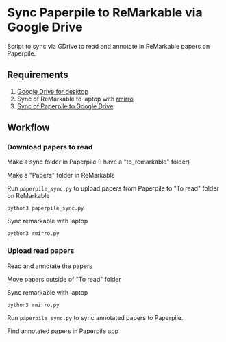 # Sync Paperpile to ReMarkable via Google Drive

Script to sync via GDrive to read and annotate in ReMarkable papers on Paperpile.

## Requirements

1. [Google Drive for desktop](https://support.google.com/drive/answer/10838124?sjid=5971543940215022341-EU)
2. Sync of ReMarkable to laptop with [rmirro](https://github.com/hersle/rmirro/tree/main)
3. [Sync of Paperpile to Google Drive](https://paperpile.com/h/guide-google-drive/#:~:text=Google%20Drive%20syncing%20is%20initially,no%20manual%20action%20is%20required.)

## Workflow 

### Download papers to read

Make a sync folder in Paperpile (I have a "to_remarkable" folder)

Make a "Papers" folder in ReMarkable 

Run `paperpile_sync.py` to upload papers from Paperpile to "To read" folder on ReMarkable
```
python3 paperpile_sync.py
``` 
Sync remarkable with laptop
```
python3 rmirro.py
``` 

### Upload read papers

Read and annotate the papers

Move papers outside of "To read" folder

Sync remarkable with laptop
```
python3 rmirro.py
``` 

Run `paperpile_sync.py` to sync annotated papers to Paperpile.

Find annotated papers in Paperpile app
